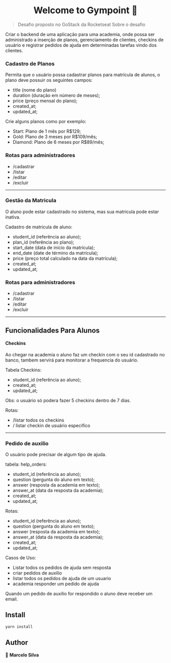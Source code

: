 <h1 align="center">Welcome to Gympoint 👋</h1>
<p>
</p>

> Desafio proposto no GoStack da Rocketseat
> Sobre o desafio

Criar o backend de uma aplicação para uma academia, onde possa ser administrado a inserção de planos, gerenciamento de clientes, checkins de usuário e registrar pedidos de ajuda em determinadas tarefas vindo dos clientes.


### Cadastro de Planos
Permita que o usuário possa cadastrar planos para matrícula de alunos, o plano deve possuir os seguintes campos:

- title (nome do plano)
- duration (duração em número de meses);
- price (preço mensal do plano);
- created_at;
- updated_at;

Crie alguns planos como por exemplo:

- Start: Plano de 1 mês por R$129;
- Gold: Plano de 3 meses por R$109/mês;
- Diamond: Plano de 6 meses por R$89/mês;

### Rotas para administradores
- /cadastrar
- /listar
- /editar
- /excluir

-----
### Gestão da Matricula
O aluno pode estar cadastrado no sistema, mas sua matricula pode estar inativa.

Cadastro de matricula de aluno:

- student_id (referência ao aluno);
- plan_id (referência ao plano);
- start_date (data de início da matrícula);
- end_date (date de término da matrícula);
- price (preço total calculado na data da matrícula);
- created_at;
- updated_at;

### Rotas para administradores
- /cadastrar
- /listar
- /editar
- /excluir

***

## Funcionalidades Para Alunos

#### Checkins
Ao chegar na academia o aluno faz um checkin com o seu id cadastrado no banco, tambem servirá para monitorar a frequencia do usuário.

Tabela Checkins:

- student_id (referência ao aluno);
- created_at;
- updated_at;

Obs: o usuário só podera fazer 5 checkins dentro de 7 dias.

Rotas:
- /listar todos os checkins
- / listar checkin de usuário especifico

---

### Pedido de auxilio
O usuário pode precisar de algum tipo de ajuda.

tabela: help_orders:
- student_id (referência ao aluno);
- question (pergunta do aluno em texto);
- answer (resposta da academia em texto);
- answer_at (data da resposta da academia);
- created_at;
- updated_at;

Rotas:
- student_id (referência ao aluno);
- question (pergunta do aluno em texto);
- answer (resposta da academia em texto);
- answer_at (data da resposta da academia);
- created_at;
- updated_at;

Casos de Uso:
- Listar todos os pedidos de ajuda sem resposta
- criar pedidos de auxilio
- listar todos os pedidos de ajuda de um usuario
- academia responder um pedido de ajuda

Quando um pedido de auxilio for respondido o aluno deve receber um email.


## Install

```sh
yarn install
```

## Author

👤 **Marcelo Silva**



